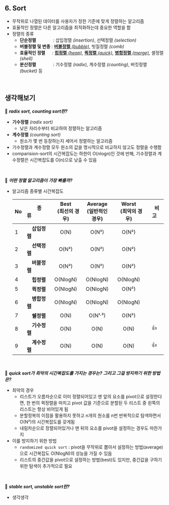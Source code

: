 ## 6. Sort
- 무작위로 나열된 데이터를 사용자가 정한 기준에 맞게 정렬하는 알고리즘
- 효율적인 정렬은 다른 알고리즘을 최적화하는데 중요한 역할을 함
- 정렬의 종류
    - __단순정렬__ 　 　　 : 삽입정렬 _(insertion)_, 선택정렬 _(selection)_
    - __버블정렬 및 변종__ : [__버블정렬__ _(bubble)_](./1_bubble_sort), 빗질정렬 _(comb)_
    - __효율적인 정렬__ 　 : [__힙정렬__ _(heap)_](./2_heap_sort), [__퀵정렬__ _(quick)_](./3_Quick_sort), [__병합정렬__ _(merge)_](./4_Merge_sort), 셸정렬 _(shell)_
    - __분산정렬__ 　 　　 : 기수정렬 _(radix)_, 계수정렬 _(counting)_, 버킷정렬 _(bucket)_ 등
<br>

## 생각해보기

:speech_balloon: ***radix sort, counting sort란?***
- __기수정렬__ _(radix sort)_
    - 낮은 자리수부터 비교하여 정렬하는 알고리즘
- __계수정렬__ _(counting sort)_
    - 원소가 몇 번 등장하는지 세어서 정렬하는 알고리즘
- 기수정렬과 계수정렬 모두 원소의 값을 명시적으로 비교하지 않고도 정렬을 수행함
- comparision-sort의 시간복잡도는 하한이 O(nlogn)인 것에 반해, 기수정렬과 계수정렬은 시간복잡도를 O(n)으로 낮출 수 있음
<br>

:speech_balloon: ***어떤 정렬 알고리즘이 가장 빠를까?***
- 알고리즘 종류별 시간복잡도

  |No|　　종　류　　|Best<br>　(최선의 경우)　|Average<br>(일반적인 경우)|Worst<br>　(최악의 경우)　|　비　고　|
  |---|:---|:---:|:---:|:---:|:---:|
  |1|　__삽입정렬__|O(N)|O(N²)|O(N²)|  |
  |2|　__선택정렬__|O(N²)|O(N²)|O(N²)|  |
  |3|　__버블정렬__|O(N²)|O(N²)|O(N²)|  |
  |4|　__힙정렬__　|O(NlogN)|O(NlogN)|O(NlogN)|  |
  |5|　__퀵정렬__　|O(NlogN)|O(NlogN)|O(N²)|  |
  |6|　__병합정렬__|O(NlogN)|O(NlogN)|O(NlogN)|  |
  |7|　__쉘정렬__　|O(N)|O(N¹·³)|O(N²)|  |
  |8|　__기수정렬__|O(N)|O(N)|O(N)| :+1: |
  |9|　__계수정렬__|O(N)|O(N)|O(N)| :+1: |
<br>

:speech_balloon: ***quick sort가 최악의 시간복잡도를 가지는 경우는? 그리고 그걸 방지하기 위한 방법은?***
- 최악의 경우
    - 리스트가 오름차순으로 이미 정렬되어있고 맨 앞의 요소를 pivot으로 설정한다면, 한 번의 퀵정렬을 마치고 pivot 값을 기준으로 분할된 두 리스트 중 왼쪽의 리스트는 항상 비어있게 됨
    - 분할정복의 이점을 활용하지 못하고 n개의 원소를 n번 반복적으로 탐색하면서 O(N²)의 시간복잡도를 갖게됨
    - 내림차순으로 정렬되어있거나 맨 뒤의 요소를 pivot을 설정하는 경우도 마찬가지
- 이를 방지하기 위한 방법
    - `randomized quick sort` : pivot을 무작위로 뽑아서 설정하는 방법(average)으로 시간복잡도 O(NlogN)의 성능을 가질 수 있음
    - 리스트의 중간값을 pivot으로 설정하는 방법(best)도 있지만, 중간값을 구하기 위한 탐색이 추가적으로 필요
<br>

:speech_balloon: ***stable sort, unstable sort란?***
- 생각생각
